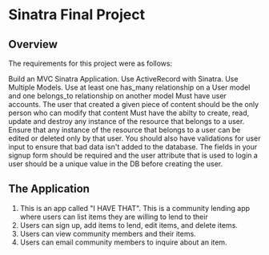 # Sinatra Final Project

## Overview

The requirements for this project were as follows:

Build an MVC Sinatra Application.
Use ActiveRecord with Sinatra.
Use Multiple Models.
Use at least one has_many relationship on a User model and one belongs_to relationship on another model
Must have user accounts. The user that created a given piece of content should be the only person who can modify that content
Must have the abilty to create, read, update and destroy any instance of the resource that belongs to a user.
Ensure that any instance of the resource that belongs to a user can be edited or deleted only by that user.
You should also have validations for user input to ensure that bad data isn't added to the database. The fields in your signup form should be required and the user attribute that is used to login a user should be a unique value in the DB before creating the user.


## The Application

1. This is an app called "I HAVE THAT". This is a community lending app where users can list items they are willing to lend to their
2. Users can sign up, add items to lend, edit items, and delete items.
3. Users can view community members and their items.
4. Users can email community members to inquire about an item. 
